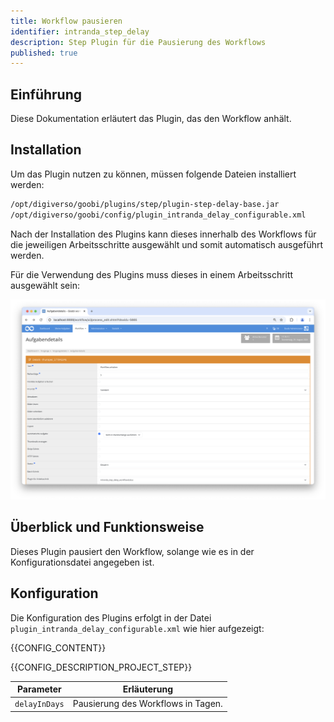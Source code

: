 ```yaml
---
title: Workflow pausieren
identifier: intranda_step_delay
description: Step Plugin für die Pausierung des Workflows
published: true
---
```


## Einführung
Diese Dokumentation erläutert das Plugin, das den Workflow anhält.

## Installation
Um das Plugin nutzen zu können, müssen folgende Dateien installiert werden:

```bash
/opt/digiverso/goobi/plugins/step/plugin-step-delay-base.jar
/opt/digiverso/goobi/config/plugin_intranda_delay_configurable.xml
```

Nach der Installation des Plugins kann dieses innerhalb des Workflows für die jeweiligen Arbeitsschritte ausgewählt und somit automatisch ausgeführt werden.

Für die Verwendung des Plugins muss dieses in einem Arbeitsschritt ausgewählt sein:

![Konfiguration des Arbeitsschritts für die Nutzung des Plugins](screen1_de.png)


## Überblick und Funktionsweise
Dieses Plugin pausiert den Workflow, solange wie es in der Konfigurationsdatei angegeben ist. 

## Konfiguration
Die Konfiguration des Plugins erfolgt in der Datei `plugin_intranda_delay_configurable.xml` wie hier aufgezeigt:

{{CONFIG_CONTENT}}

{{CONFIG_DESCRIPTION_PROJECT_STEP}}

Parameter               | Erläuterung
------------------------|------------------------------------
`delayInDays`           | Pausierung des Workflows in Tagen. |